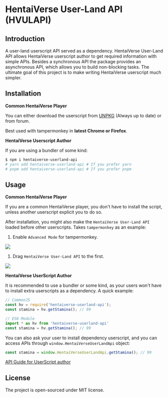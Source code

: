 # HentaiVerse User-Land API (HVULAPI)

## Introduction

A user-land userscript API served as a dependency. HentaiVerse User-Land API allows HentaiVerse userscript author to get required information with simple APIs. Besides a synchronous API the package provides an asynchronous API, which allows you to build non-blocking tasks. The ultimate goal of this project is to make writing HentaiVerse userscript much simpler.

## Installation

**Common HentaiVerse Player**

You can either download the userscript from [UNPKG](https://unpkg.com/browse/hentaiverse-userland-api/dist/userscript/) (Always up to date) or from forum.

Best used with tampermonkey in **latest Chrome or Firefox**.

**HentaiVerse Userscript Author**

If you are using a bundler of some kind:

```bash
$ npm i hentaiverse-userland-api
# yarn add hentaiverse-userland-api # If you prefer yarn
# pnpm add hentaiverse-userland-api # If you prefer pnpm
```

## Usage

**Common HentaiVerse Player**

If you are a common HentaiVerse player, you don't have to install the script, unless another userscript explicit you to do so.

After installation, you might also make the `HentaiVerse User-Land API` loaded before other userscripts. Takes `tampermonkey` as an example:

1. Enable `Advanced Mode` for tampermonkey.

![](https://pic.skk.moe/file/sukkaw/gh/hv-userland-api/1.png)

1. Drag `HentaiVerse User-Land API` to the first.

![](https://pic.skk.moe/file/sukkaw/gh/hv-userland-api/2.png)

**HentaiVerse UserScript Author**

It is recommended to use a bundler or some kind, as your users won't have to install extra userscripts as a dependency. A quick example:

```js
// CommonJS
const hv = require('hentaiverse-userland-api');
const stamina = hv.getStamina(); // 99

// ES6 Module
import * as hv from 'hentaiverse-userland-api'
const stamina = hv.getStamina(); // 99
```

You can also ask your user to install dependency userscript, and you can access APIs through `window.HentaiVerseUserLandApi` object:

```js
const stamina = window.HentaiVerseUserLandApi.getStamina(); // 99
```

[API Guide for UserScript author](./docs)

## License

The project is open-sourced under MIT license.
